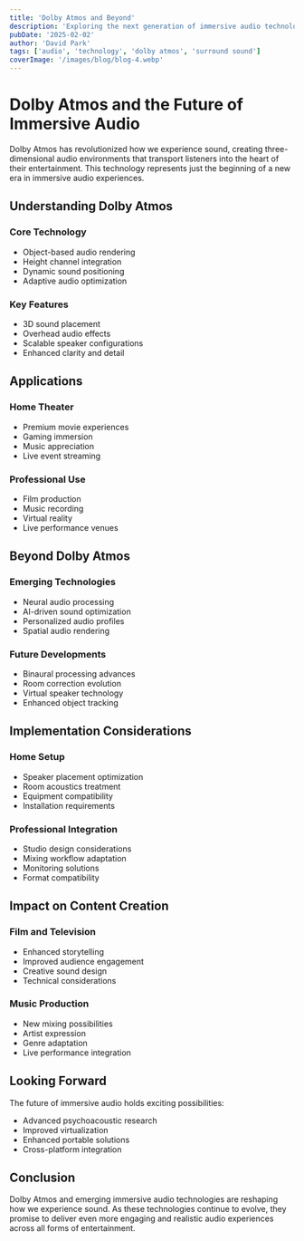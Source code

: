 ```yaml
---
title: 'Dolby Atmos and Beyond'
description: 'Exploring the next generation of immersive audio technologies and their impact on entertainment.'
pubDate: '2025-02-02'
author: 'David Park'
tags: ['audio', 'technology', 'dolby atmos', 'surround sound']
coverImage: '/images/blog/blog-4.webp'
---
```


# Dolby Atmos and the Future of Immersive Audio

Dolby Atmos has revolutionized how we experience sound, creating three-dimensional audio environments that transport listeners into the heart of their entertainment. This technology represents just the beginning of a new era in immersive audio experiences.

## Understanding Dolby Atmos

### Core Technology

- Object-based audio rendering
- Height channel integration
- Dynamic sound positioning
- Adaptive audio optimization

### Key Features

- 3D sound placement
- Overhead audio effects
- Scalable speaker configurations
- Enhanced clarity and detail

## Applications

### Home Theater

- Premium movie experiences
- Gaming immersion
- Music appreciation
- Live event streaming

### Professional Use

- Film production
- Music recording
- Virtual reality
- Live performance venues

## Beyond Dolby Atmos

### Emerging Technologies

- Neural audio processing
- AI-driven sound optimization
- Personalized audio profiles
- Spatial audio rendering

### Future Developments

- Binaural processing advances
- Room correction evolution
- Virtual speaker technology
- Enhanced object tracking

## Implementation Considerations

### Home Setup

- Speaker placement optimization
- Room acoustics treatment
- Equipment compatibility
- Installation requirements

### Professional Integration

- Studio design considerations
- Mixing workflow adaptation
- Monitoring solutions
- Format compatibility

## Impact on Content Creation

### Film and Television

- Enhanced storytelling
- Improved audience engagement
- Creative sound design
- Technical considerations

### Music Production

- New mixing possibilities
- Artist expression
- Genre adaptation
- Live performance integration

## Looking Forward

The future of immersive audio holds exciting possibilities:

- Advanced psychoacoustic research
- Improved virtualization
- Enhanced portable solutions
- Cross-platform integration

## Conclusion

Dolby Atmos and emerging immersive audio technologies are reshaping how we experience sound. As these technologies continue to evolve, they promise to deliver even more engaging and realistic audio experiences across all forms of entertainment.
